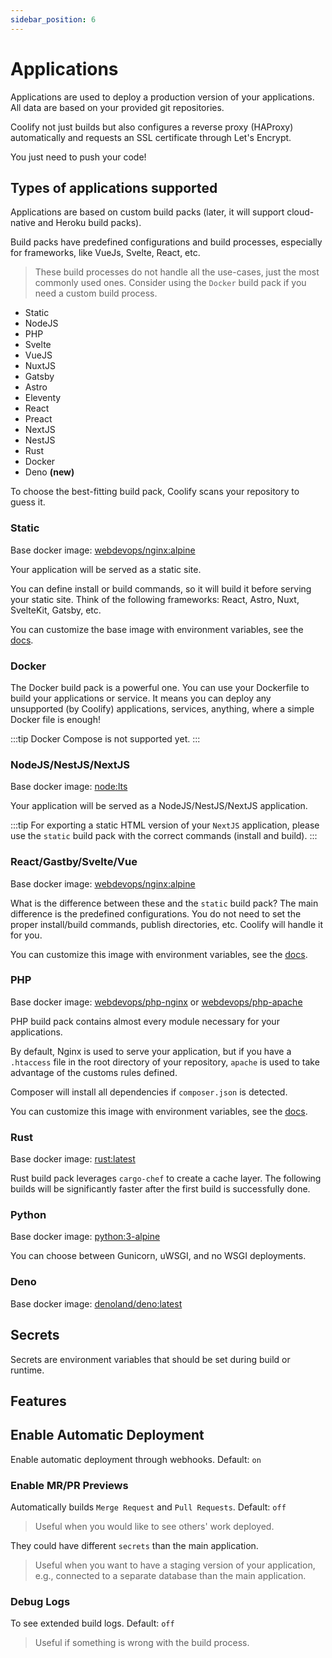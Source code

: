 ```yaml
---
sidebar_position: 6
---
```


# Applications

Applications are used to deploy a production version of your applications. All data are based on your provided git repositories.

Coolify not just builds but also configures a reverse proxy (HAProxy) automatically and requests an SSL certificate through Let's Encrypt. 

You just need to push your code!

## Types of applications supported
Applications are based on custom build packs (later, it will support cloud-native and Heroku build packs).

Build packs have predefined configurations and build processes, especially for frameworks, like VueJs, Svelte, React, etc.

> These build processes do not handle all the use-cases, just the most commonly used ones. Consider using the `Docker` build pack if you need a custom build process.

- Static
- NodeJS
- PHP
- Svelte
- VueJS
- NuxtJS
- Gatsby
- Astro
- Eleventy
- React
- Preact
- NextJS
- NestJS
- Rust
- Docker
- Deno **(new)**

To choose the best-fitting build pack, Coolify scans your repository to guess it.

### Static 
Base docker image: [webdevops/nginx:alpine](https://hub.docker.com/r/webdevops/nginx)

Your application will be served as a static site. 

You can define install or build commands, so it will build it before serving your static site. Think of the following frameworks: React, Astro, Nuxt, SvelteKit, Gatsby, etc.

You can customize the base image with environment variables, see the [docs](https://dockerfile.readthedocs.io/en/latest/content/DockerImages/dockerfiles/nginx.html).

### Docker
The Docker build pack is a powerful one. You can use your Dockerfile to build your applications or service. It means you can deploy any unsupported (by Coolify) applications, services, anything, where a simple Docker file is enough!

:::tip
    Docker Compose is not supported yet.
:::
 
### NodeJS/NestJS/NextJS
Base docker image: [node:lts](https://hub.docker.com/_/node)

Your application will be served as a NodeJS/NestJS/NextJS application.

:::tip 
 For exporting a static HTML version of your `NextJS` application, please use the `static` build pack with the correct commands (install and build).
:::

### React/Gastby/Svelte/Vue
Base docker image: [webdevops/nginx:alpine](https://hub.docker.com/r/webdevops/nginx)

What is the difference between these and the `static` build pack? The main difference is the predefined configurations. You do not need to set the proper install/build commands, publish directories, etc. Coolify will handle it for you.

You can customize this image with environment variables, see the [docs](https://dockerfile.readthedocs.io/en/latest/content/DockerImages/dockerfiles/nginx.html).

### PHP
Base docker image: [webdevops/php-nginx](https://hub.docker.com/r/webdevops/php-nginx/) or [webdevops/php-apache](https://hub.docker.com/r/webdevops/php-nginx/)

PHP build pack contains almost every module necessary for your applications.

By default, Nginx is used to serve your application, but if you have a `.htaccess` file in the root directory of your repository, `apache` is used to take advantage of the customs rules defined.

Composer will install all dependencies if `composer.json` is detected.

You can customize this image with environment variables, see the [docs](https://dockerfile.readthedocs.io/en/latest/content/DockerImages/dockerfiles/php-nginx.html).

### Rust
Base docker image: [rust:latest](https://hub.docker.com/_/rust)

Rust build pack leverages `cargo-chef` to create a cache layer. The following builds will be significantly faster after the first build is successfully done.


### Python
Base docker image: [python:3-alpine](https://hub.docker.com/_/python)

You can choose between Gunicorn, uWSGI, and no WSGI deployments. 


### Deno
Base docker image: [denoland/deno:latest](https://registry.hub.docker.com/r/denoland/deno)

## Secrets
Secrets are environment variables that should be set during build or runtime.

## Features

## Enable Automatic Deployment
Enable automatic deployment through webhooks. Default: `on`

### Enable MR/PR Previews
Automatically builds `Merge Request` and `Pull Requests`. Default: `off`
> Useful when you would like to see others' work deployed.

They could have different `secrets` than the main application.
> Useful when you want to have a staging version of your application, e.g., connected to a separate database than the main application.

### Debug Logs
To see extended build logs. Default: `off`
> Useful if something is wrong with the build process.